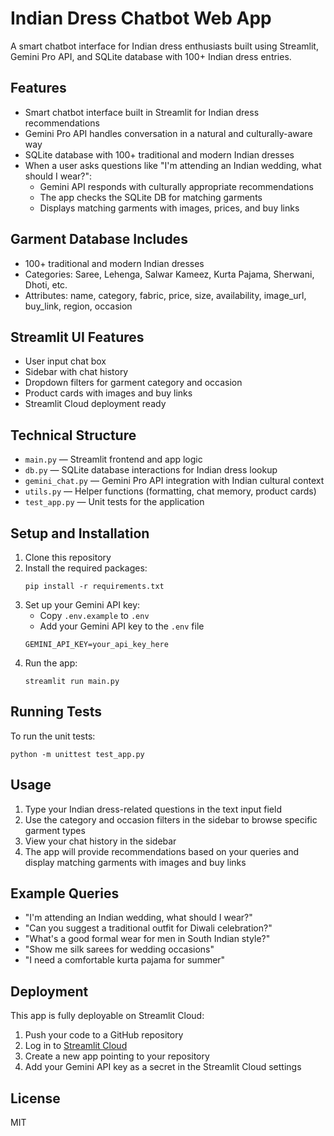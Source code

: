 # Indian Dress Chatbot Web App

A smart chatbot interface for Indian dress enthusiasts built using Streamlit, Gemini Pro API, and SQLite database with 100+ Indian dress entries.

## Features

- Smart chatbot interface built in Streamlit for Indian dress recommendations
- Gemini Pro API handles conversation in a natural and culturally-aware way
- SQLite database with 100+ traditional and modern Indian dresses
- When a user asks questions like "I'm attending an Indian wedding, what should I wear?":
  - Gemini API responds with culturally appropriate recommendations
  - The app checks the SQLite DB for matching garments
  - Displays matching garments with images, prices, and buy links

## Garment Database Includes

- 100+ traditional and modern Indian dresses
- Categories: Saree, Lehenga, Salwar Kameez, Kurta Pajama, Sherwani, Dhoti, etc.
- Attributes: name, category, fabric, price, size, availability, image_url, buy_link, region, occasion

## Streamlit UI Features

- User input chat box
- Sidebar with chat history
- Dropdown filters for garment category and occasion
- Product cards with images and buy links
- Streamlit Cloud deployment ready

## Technical Structure

- `main.py` — Streamlit frontend and app logic
- `db.py` — SQLite database interactions for Indian dress lookup
- `gemini_chat.py` — Gemini Pro API integration with Indian cultural context
- `utils.py` — Helper functions (formatting, chat memory, product cards)
- `test_app.py` — Unit tests for the application

## Setup and Installation

1. Clone this repository
2. Install the required packages:
   ```
   pip install -r requirements.txt
   ```
3. Set up your Gemini API key:
   - Copy `.env.example` to `.env`
   - Add your Gemini API key to the `.env` file
   ```
   GEMINI_API_KEY=your_api_key_here
   ```
4. Run the app:
   ```
   streamlit run main.py
   ```

## Running Tests

To run the unit tests:
```
python -m unittest test_app.py
```

## Usage

1. Type your Indian dress-related questions in the text input field
2. Use the category and occasion filters in the sidebar to browse specific garment types
3. View your chat history in the sidebar
4. The app will provide recommendations based on your queries and display matching garments with images and buy links

## Example Queries

- "I'm attending an Indian wedding, what should I wear?"
- "Can you suggest a traditional outfit for Diwali celebration?"
- "What's a good formal wear for men in South Indian style?"
- "Show me silk sarees for wedding occasions"
- "I need a comfortable kurta pajama for summer"

## Deployment

This app is fully deployable on Streamlit Cloud:

1. Push your code to a GitHub repository
2. Log in to [Streamlit Cloud](https://streamlit.io/cloud)
3. Create a new app pointing to your repository
4. Add your Gemini API key as a secret in the Streamlit Cloud settings

## License

MIT


